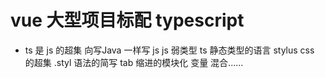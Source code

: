 # vue 大型项目标配 typescript

- ts 是 js 的超集
   向写Java 一样写 js
   js 弱类型 ts 静态类型的语言
   stylus css 的超集 .styl
   语法的简写 tab 缩进的模块化 变量 混合......

